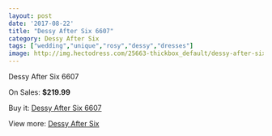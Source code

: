 ```yaml
---
layout: post
date: '2017-08-22'
title: "Dessy After Six 6607"
category: Dessy After Six
tags: ["wedding","unique","rosy","dessy","dresses"]
image: http://img.hectodress.com/25663-thickbox_default/dessy-after-six-6607.jpg
---
```

Dessy After Six 6607

On Sales: **$219.99**
<a href="https://www.hectodress.com/dessy-after-six/11932-dessy-after-six-6607.html"><amp-img layout="responsive" width="600" height="600" src="//img.hectodress.com/25663-thickbox_default/dessy-after-six-6607.jpg" alt="Dessy After Six 6607 0" /></a>
<a href="https://www.hectodress.com/dessy-after-six/11932-dessy-after-six-6607.html"><amp-img layout="responsive" width="600" height="600" src="//img.hectodress.com/25664-thickbox_default/dessy-after-six-6607.jpg" alt="Dessy After Six 6607 1" /></a>

Buy it: [Dessy After Six 6607](https://www.hectodress.com/dessy-after-six/11932-dessy-after-six-6607.html "Dessy After Six 6607")

View more: [Dessy After Six](https://www.hectodress.com/186-dessy-after-six "Dessy After Six")